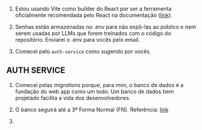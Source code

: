 1. Estou usando Vite como builder do React por ser a ferramenta oficialmente recomendada pelo React na documentação
([link](https://react.dev/learn/creating-a-react-app#:~:text=If%20you%20want%20to%20build%20your%20own%20solutions%2C%20see%20our%20guide%20to%20build%20a%20React%20app%20from%20Scratch%20for%20instructions%20on%20how%20to%20set%20up%20a%20new%20React%20project%20starting%20with%20a%20build%20tool%20like%20Vite%2C%20Parcel%2C%20or%20RSbuild.)).

2. Senhas estão armazenadas no .env para não expô-las ao público e nem serem usadas por LLMs que forem treinados com o código do repositório. Enviarei o .env para vocês pelo email.

3. Comecei pelo `auth-service` como sugerido por vocês.

## AUTH SERVICE

1. Comecei pelas _migrations_ porque, para mim, o banco de dados é a fundação do web app como um todo. Um banco de dados bem projetado facilita a vida dos desenvolvedores.

2. O banco seguirá até a 3ª Forma Normal (FN). Referência: [link](https://www.datacamp.com/pt/tutorial/third-normal-form)

3. 
